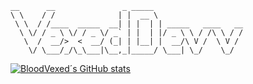 <!--
**VexedDevv/VexedDevv** is a ✨ _special_ ✨ repository because its `README.md` (this file) appears on your GitHub profile.
Here are some ideas to get you started:
- 🔭 I’m currently working on ...
- 🌱 I’m currently learning ...
- 👯 I’m looking to collaborate on ...
- 🤔 I’m looking for help with ...
- 💬 Ask me about ...
- 📫 How to reach me: ...
- 😄 Pronouns: ...
- ⚡ Fun fact: ...
-->
```
__      __               _ _____                    
\ \    / /              | |  __ \                   
 \ \  / /____  _____  __| | |  | | _____   ____   __
  \ \/ / _ \ \/ / _ \/ _` | |  | |/ _ \ \ / /\ \ / /
   \  /  __/>  <  __/ (_| | |__| |  __/\ V /  \ V / 
    \/ \___/_/\_\___|\__,_|_____/ \___| \_/    \_/ 
```

[![BloodVexed´s GitHub stats](https://github-readme-stats.vercel.app/api?username=bloodvexed)](https://dustincurdt.de)

